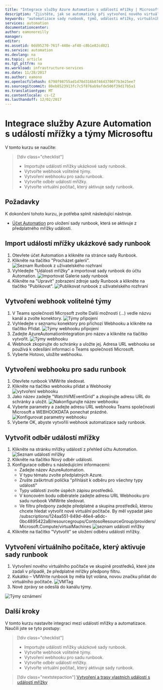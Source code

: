 ```yaml
---
title: "Integrace služby Azure Automation s událostí mřížky | Microsoft Docs"
description: "Zjistěte, jak se automaticky při vytvoření nového virtuálního počítače přidat značku a odeslat oznámení Teams společnosti Microsoft."
keywords: "automatizace sady runbook, týmů, události mřížky, virtuálního počítače,"
services: automation
documentationcenter: 
author: eamonoreilly
manager: 
editor: 
ms.assetid: 0dd95270-761f-448e-af48-c8b1e82cd821
ms.service: automation
ms.devlang: na
ms.topic: article
ms.tgt_pltfrm: na
ms.workload: infrastructure-services
ms.date: 11/28/2017
ms.author: eamono
ms.openlocfilehash: 6798f98755ad1d70d316b074643700f7b3e25ee7
ms.sourcegitcommit: 80eb8523913fc7c5f876ab9afde506f39d17b5a1
ms.translationtype: MT
ms.contentlocale: cs-CZ
ms.lasthandoff: 12/02/2017
---
```

# <a name="integrating-azure-automation-with-event-grid-and-microsoft-teams"></a>Integrace služby Azure Automation s událostí mřížky a týmy Microsoftu

V tomto kurzu se naučíte:

> [!div class="checklist"]
> * Importujte událostí mřížky ukázkové sady runbook.
> * Vytvořte webhook volitelné týmy.
> * Vytvoření webhooku pro sadu runbook.
> * Vytvořte odběr událostí mřížky.
> * Vytvořte virtuální počítač, který aktivuje sady runbook.

## <a name="prerequisites"></a>Požadavky

K dokončení tohoto kurzu, je potřeba splnit následující nástroje.
+ [Účet Automation](../automation/automation-offering-get-started.md) pro uložení sady runbook, která se aktivuje z předplatného mřížky události.

## <a name="import-event-grid-sample-runbook"></a>Import událostí mřížky ukázkové sady runbook
1.  Otevřete účet Automation a klikněte na stránce sady Runbook.
2.  Klikněte na tlačítko "Procházet galerii".
![Seznam Runbook z uživatelského rozhraní](media/ensure-tags-exists-on-new-virtual-machines/event-grid-runbook-list.png)
3.  Vyhledejte "Události mřížky" a importovat sady runbook do účtu Automation.
![Importovat Galerie sady runbook](media/ensure-tags-exists-on-new-virtual-machines/gallery-event-grid.png)
4.  Klikněte na "Upravit" zobrazení zdroje sady Runbook a klikněte na tlačítko "Publikovat".
![Publikovat runbook z uživatelského rozhraní](media/ensure-tags-exists-on-new-virtual-machines/publish-runbook.png)

## <a name="create-an-optional-teams-webhook"></a>Vytvoření webhook volitelné týmy
1.  V Teams společnosti Microsoft zvolte Další možnosti (...) vedle názvu kanál a zvolte konektory.
![Týmy připojení](media/ensure-tags-exists-on-new-virtual-machines/teams-webhook.png)
2.  Vyhledejte v seznamu konektory pro příchozí Webhooku a klikněte na tlačítko Přidat.
![Týmy webhooku připojení](media/ensure-tags-exists-on-new-virtual-machines/select-teams-webhook.png)
3.  Zadejte AzureAutomationIntegration pro název a klikněte na tlačítko vytvořit.
![Týmy webhooku](media/ensure-tags-exists-on-new-virtual-machines/configure-teams-webhook.png)
4.  Webhook zkopírujte do schránky a uložte jej. Adresa URL webhooku se používá k odesílání informací o Teams společnosti Microsoft.
5.  Vyberte Hotovo, uložíte webhooku.

## <a name="create-a-webhook-for-the-runbook"></a>Vytvoření webhooku pro sadu runbook
1.  Otevřete runbook VMWrite sledovat.
2.  Klikněte na tlačítko webhooku přidat a Webhooky ![vytvoření webhooku](media/ensure-tags-exists-on-new-virtual-machines/add-webhook.png)
2.  Jako název zadejte "WatchVMEventGrid" a zkopírujte adresu URL do schránky a uložit.
![Nakonfigurujte název webhooku](media/ensure-tags-exists-on-new-virtual-machines/configure-webhook-name.png)
3.  Vyberte parametry a zadejte adresu URL webhooku Teams společnosti Microsoft a WEBHOOKDATA ponechat prázdné.
![Konfigurovat parametry webhooku](media/ensure-tags-exists-on-new-virtual-machines/configure-webhook-parameters.png)
4.  Vyberte OK, abyste vytvořili webhook automatizace sady runbook.

## <a name="create-an-event-grid-subscription"></a>Vytvořit odběr událostí mřížky
1.  Klikněte na stránku mřížky událostí z přehled účtu Automation.
![Seznam událostí mřížky](media/ensure-tags-exists-on-new-virtual-machines/event-grid-list.png)
2.  Klikněte na tlačítko Nový odběr událostí.
3.  Konfigurace odběru s následujícími informacemi:
    *   Zadejte název AzureAutomation. 
    *   V typu tématu zvolte předplatných Azure.
    *   Zrušte zaškrtnutí políčka "přihlásit k odběru pro všechny typy událostí"
    *   Typy událostí zvolte úspěch zápisu prostředků.
    *   V koncovém bodu odběratele zadejte adresu URL Webhooku pro sadu runbook VMWrite sledovat.
    *   Ve filtru předpony zadejte předplatné a skupina prostředků, kterou chcete hledat vytvořit nové virtuální počítače. By měl vypadat jako /subscriptions/124aa551-849d-46e4-a6dc-0bc4895422aB/resourcegroups/ContosoResourceGroup/providers/Microsoft.Compute/virtualMachines ![seznam událostí mřížky](media/ensure-tags-exists-on-new-virtual-machines/configure-event-grid-subscription.png)
6.  Klikněte na tlačítko "Vytvořit" se uložení odběru událostí mřížky.

## <a name="create-vm-that-triggers-runbook"></a>Vytvoření virtuálního počítače, který aktivuje sady runbook
1.  Vytvoření nového virtuálního počítače ve skupině prostředků, které jste zadali v případě, že předplatné mřížky předpony filtru.
2.  Kukátko – VMWrite runbook by měla být volána, novou značku přidat do virtuálního počítače.
![VMTag](media/ensure-tags-exists-on-new-virtual-machines/vm-tag.png)
3.  Nové zprávy se odesílá do kanálu týmy.

![Týmy oznámení](media/ensure-tags-exists-on-new-virtual-machines/teams-vm-message.png)

## <a name="next-steps"></a>Další kroky
V tomto kurzu nastavíte integraci mezi událostí mřížky a automatizace. Naučili jste se tyto postupy:

> [!div class="checklist"]
> * Importujte událostí mřížky ukázkové sady runbook.
> * Vytvořte webhook volitelné týmy.
> * Vytvoření webhooku pro sadu runbook.
> * Vytvořte odběr událostí mřížky.
> * Vytvořte virtuální počítač, který aktivuje sady runbook.

> [!div class="nextstepaction"]
> [Vytvoření a trasy vlastních událostí s událostí mřížky](../event-grid/custom-event-quickstart.md)
